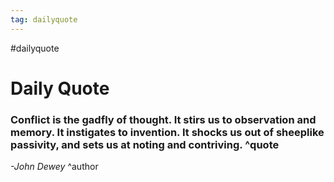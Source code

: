 ```yaml
---
tag: dailyquote
---
```


#dailyquote

# Daily Quote

### Conflict is the gadfly of thought. It stirs us to observation and memory. It instigates to invention. It shocks us out of sheeplike passivity, and sets us at noting and contriving. ^quote
*-John Dewey* ^author
